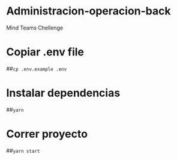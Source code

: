 # Administracion-operacion-back
Mind Teams Chellenge

# Copiar .env file
##`cp .env.example .env`

# Instalar dependencias
##`yarn`

# Correr proyecto
##`yarn start`

